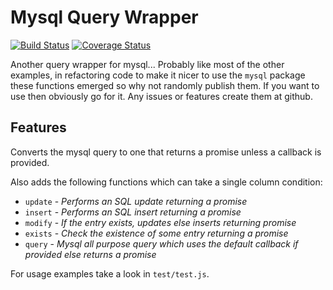 # Mysql Query Wrapper
[![Build Status](https://travis-ci.org/lteacher/mysql-query-wrapper.svg?branch=master)](https://travis-ci.org/lteacher/mysql-query-wrapper)
[![Coverage Status](https://coveralls.io/repos/github/lteacher/mysql-query-wrapper/badge.svg?branch=master)](https://coveralls.io/github/lteacher/mysql-query-wrapper?branch=master)

Another query wrapper for mysql... Probably like most of the other examples, in refactoring code to make it nicer to use the `mysql` package these functions emerged so why not randomly publish them. If you want to use then obviously go for it. Any issues or features create them at github.

## Features
Converts the mysql query to one that returns a promise unless a callback is provided.

Also adds the following functions which can take a single column condition:
- `update` - _Performs an SQL update returning a promise_
- `insert` - _Performs an SQL insert returning a promise_
- `modify` - _If the entry exists, updates else inserts returning promise_
- `exists` - _Check the existence of some entry returning a promise_
- `query` - _Mysql all purpose query which uses the default callback if provided else returns a promise_

For usage examples take a look in `test/test.js`.

